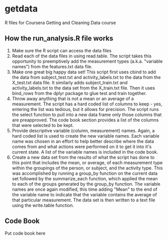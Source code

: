# getdata
R files for Coursera Getting and Cleaning Data course
## How the run_analysis.R file works
1. Make sure the R script can access the data files
2. Read each of the data files in using read.table. The script takes this opportunity to preemptively add the measurement types (a.k.a. "variable names") from the features.txt data file.
3. Make one great big happy data set! This script first uses cbind to add the data from subject_test.txt and activity_labels.txt to the data from the X_test.txt data file. It similarly adds subject_train.txt and activity_labels.txt to the data set from the X_train.txt file. Then it uses bind_rows from the dplyr package to glue test and train together.
4. Throw away anything that is not a mean or an average of a measurement. The script has a hard coded list of columns to keep - yes, entering the list was tedious, but it allows for precision. The script runs the select function to pull into a new data frame only those columns that are preapproved. The code book section provides a list of the columns that were selected to be kept.
5. Provide descriptive variable (column, measurement) names. Again, a hard coded list is used to create the new variable names. Each variable name was chosen in an effort to help better describe where the data comes from and what actions were performed on it to get it into it's current state. A list of the variable names is included in the code book.
6. Create a new data set from the results of what the script has done to this point that includes the mean, or average, of each measurement type within the groupings of the person, or subject, and the activity type. This was accomplished by running a group_by function on the current data set followed by the summarize_each function, which applied the mean to each of the groups generated by the group_by function. The variable names are once again modified, this time adding "Mean" to the end of the variable name to indicate that the variable contains the average of that particular measurement. The data set is then written to a text file using the write.table function.

## Code Book
Put code book here
